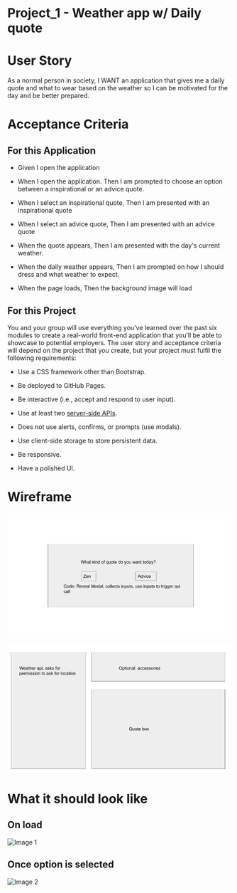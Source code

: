# Project_1 - Weather app w/ Daily quote

# User Story

As a normal person in society, I WANT an application that gives me a daily quote and what to wear based on the weather so I can be motivated for the day and be better prepared. 

# Acceptance Criteria 

## For this Application 

* Given I open the application 

* When I open the application. Then I am prompted to choose an option between a inspirational or an advice quote.

* When I select an inspirational quote, Then I am presented with an inspirational quote

* When I select an advice quote, Then I am presented with an advice quote

* When the quote appears, Then I am presented with the day's current weather.

* When the daily weather appears, Then I am prompted on how I should dress and what weather to expect.

* When the page loads, Then the background image will load


## For this Project

You and your group will use everything you’ve learned over the past six modules to create a real-world front-end application that you’ll be able to showcase to potential employers. The user story and acceptance criteria will depend on the project that you create, but your project must fulfil the following requirements:

* Use a CSS framework other than Bootstrap.

* Be deployed to GitHub Pages.

* Be interactive (i.e., accept and respond to user input).

* Use at least two [server-side APIs](https://coding-boot-camp.github.io/full-stack/apis/api-resources).

* Does not use alerts, confirms, or prompts (use modals).

* Use client-side storage to store persistent data.

* Be responsive.

* Have a polished UI.

# Wireframe

![wireframe 1](./assets/images/Untitled%20presentation.jpg)

![wireframe 2](./assets/images/Untitled%20presentation%20(1).jpg)

# What it should look like

## On load

![Image 1](./assets/images/Screen%20Shot%202022-06-07%20at%205.15.49%20PM.png)

## Once option is selected

![Image 2](./assets/images/Screen%20Shot%202022-06-07%20at%205.15.34%20PM.png)